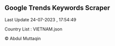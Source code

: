 

## Google Trends Keywords Scraper 
 
Last Update 24-07-2023 , 17:54:49

Country List :
VIETNAM.json



© Abdul Muttaqin 
